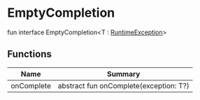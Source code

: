 # EmptyCompletion


fun interface EmptyCompletion&lt;T : [RuntimeException](https://developer.android.com/reference/kotlin/java/lang/RuntimeException.html)&gt;

## Functions

| Name | Summary |
|---|---|
| onComplete | abstract fun onComplete(exception: T?) |
